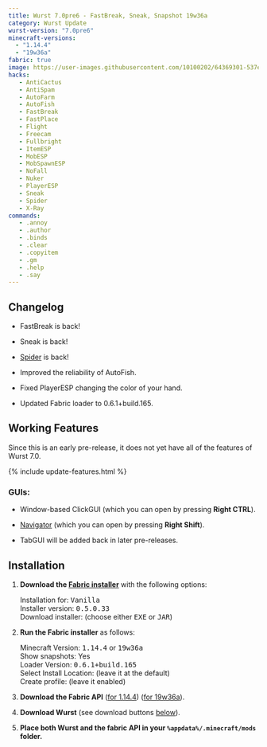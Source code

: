 ```yaml
---
title: Wurst 7.0pre6 - FastBreak, Sneak, Snapshot 19w36a
category: Wurst Update
wurst-version: "7.0pre6"
minecraft-versions:
  - "1.14.4"
  - "19w36a"
fabric: true
image: https://user-images.githubusercontent.com/10100202/64369301-537eee80-d01c-11e9-9d3e-a945136a2aed.jpg
hacks:
   - AntiCactus
   - AntiSpam
   - AutoFarm
   - AutoFish
   - FastBreak
   - FastPlace
   - Flight
   - Freecam
   - Fullbright
   - ItemESP
   - MobESP
   - MobSpawnESP
   - NoFall
   - Nuker
   - PlayerESP
   - Sneak
   - Spider
   - X-Ray
commands:
   - .annoy
   - .author
   - .binds
   - .clear
   - .copyitem
   - .gm
   - .help
   - .say
---
```

## Changelog

- FastBreak is back!

- Sneak is back!

- [Spider](https://wiki.wurstclient.net/spider) is back!

- Improved the reliability of AutoFish.

- Fixed PlayerESP changing the color of your hand.

- Updated Fabric loader to 0.6.1+build.165.

## Working Features

Since this is an early pre-release, it does not yet have all of the features of Wurst 7.0.

{% include update-features.html %}

### GUIs:

- Window-based ClickGUI (which you can open by pressing **Right CTRL**).

- [Navigator](https://wiki.wurstclient.net/navigator) (which you can open by pressing **Right Shift**).

- TabGUI will be added back in later pre-releases.

## Installation

1. **Download the <a href="https://fabricmc.net/use/" target="_blank" rel="nofollow">Fabric installer</a>** with the following options:

   Installation for: <kbd>Vanilla</kbd>  
   Installer version: <kbd>0.5.0.33</kbd>  
   Download installer: (choose either <kbd>EXE</kbd> or <kbd>JAR</kbd>)

1. **Run the Fabric installer** as follows:

   Minecraft Version: <kbd>1.14.4</kbd> or <kbd>19w36a</kbd>  
   Show snapshots: Yes  
   Loader Version: <kbd>0.6.1+build.165</kbd>  
   Select Install Location: (leave it at the default)  
   Create profile: (leave it enabled)

1. **Download the Fabric API** (<a href="https://www.curseforge.com/minecraft/mc-mods/fabric-api/files/2773269" target="_blank" rel="nofollow">for 1.14.4</a>) (<a href="https://www.curseforge.com/minecraft/mc-mods/fabric-api/files/2778857" target="_blank" rel="nofollow">for 19w36a</a>).

1. **Download Wurst** (see download buttons [below](#downloads)).

1. **Place both Wurst and the fabric API in your `%appdata%/.minecraft/mods` folder.**
